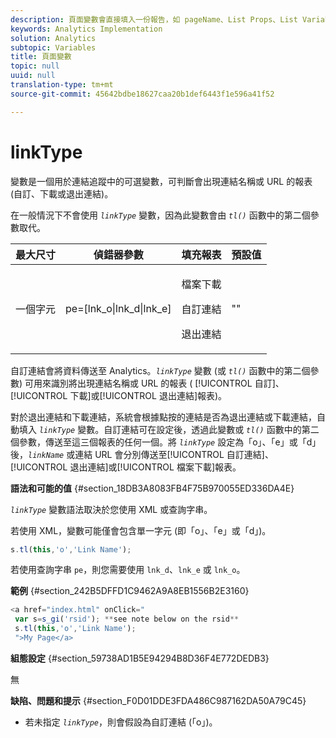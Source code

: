 ```yaml
---
description: 頁面變數會直接填入一份報告，如 pageName、List Props、List Variables 等。
keywords: Analytics Implementation
solution: Analytics
subtopic: Variables
title: 頁面變數
topic: null
uuid: null
translation-type: tm+mt
source-git-commit: 45642bdbe18627caa20b1def6443f1e596a41f52

---
```




# linkType

 變數是一個用於連結追蹤中的可選變數，可判斷會出現連結名稱或 URL 的報表 (自訂、下載或退出連結)。

<!-- 

linkType.xml

 -->

在一般情況下不會使用 *`linkType`* 變數，因為此變數會由 *`tl()`* 函數中的第二個參數取代。

<table id="table_3D1A2FC1CECD4709BE2F9E32AC2DC730"> 
 <thead> 
  <tr> 
   <th class="entry"> 最大尺寸 </th> 
   <th class="entry"> 偵錯器參數 </th> 
   <th class="entry"> 填充報表 </th> 
   <th class="entry"> 預設值 </th> 
  </tr> 
 </thead>
 <tbody> 
  <tr> 
   <td> 一個字元 </td> 
   <td> pe=[lnk_o|lnk_d|lnk_e] </td> 
   <td> <p>檔案下載 </p> <p>自訂連結 </p> <p>退出連結 </p> </td> 
   <td> "" </td> 
  </tr> 
 </tbody> 
</table>

自訂連結會將資料傳送至 Analytics。*`linkType`* 變數 (或 *`tl()`* 函數中的第二個參數) 可用來識別將出現連結名稱或 URL 的報表 ( [!UICONTROL 自訂]、[!UICONTROL 下載]或[!UICONTROL 退出連結]報表)。

對於退出連結和下載連結，系統會根據點按的連結是否為退出連結或下載連結，自動填入 *`linkType`* 變數。自訂連結可在設定後，透過此變數或 *`tl()`* 函數中的第二個參數，傳送至這三個報表的任何一個。將 *`linkType`* 設定為「o」、「e」或「d」後，*`linkName`* 或連結 URL 會分別傳送至[!UICONTROL 自訂連結]、[!UICONTROL 退出連結]或[!UICONTROL 檔案下載]報表。

**語法和可能的值** {#section_18DB3A8083FB4F75B970055ED336DA4E}

*`linkType`* 變數語法取決於您使用 XML 或查詢字串。

若使用 XML，變數可能僅會包含單一字元 (即「o」、「e」或「d」)。

```js
s.tl(this,'o','Link Name');
```

若使用查詢字串 `pe`，則您需要使用 `lnk_d`、`lnk_e` 或 `lnk_o`。

**範例** {#section_242B5DFFD1C9462A9A8EB1556B2E3160}

```js
<a href="index.html" onClick=" 
 var s=s_gi('rsid'); **see note below on the rsid** 
 s.tl(this,'o','Link Name'); 
 ">My Page</a> 
```

**組態設定** {#section_59738AD1B5E94294B8D36F4E772DEDB3}

無

**缺陷、問題和提示** {#section_F0D01DDE3FDA486C987162DA50A79C45}

* 若未指定 *`linkType`*，則會假設為自訂連結 (「o」)。
